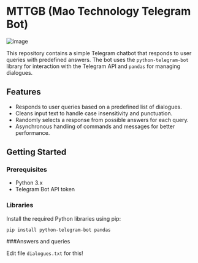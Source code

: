 # MTTGB (Mao Technology Telegram Bot)

![image](https://github.com/maoarbuz/MTTGB/assets/137228787/86bbde7e-98cc-4e8f-b628-8554b09291df)


This repository contains a simple Telegram chatbot that responds to user queries with predefined answers. The bot uses the `python-telegram-bot` library for interaction with the Telegram API and `pandas` for managing dialogues.

## Features

- Responds to user queries based on a predefined list of dialogues.
- Cleans input text to handle case insensitivity and punctuation.
- Randomly selects a response from possible answers for each query.
- Asynchronous handling of commands and messages for better performance.

## Getting Started

### Prerequisites

- Python 3.x
- Telegram Bot API token

### Libraries

Install the required Python libraries using pip:

```pip install python-telegram-bot pandas```

###Answers and queries

Edit file ```dialogues.txt``` for this!
